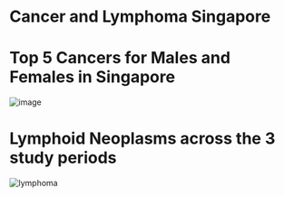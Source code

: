 # Cancer and Lymphoma Singapore
 
 
# Top 5 Cancers for Males and Females in Singapore

 ![image](https://user-images.githubusercontent.com/61132301/136507749-45358b45-4e78-46d1-a749-4dcf635a3ef7.png)


# Lymphoid Neoplasms across the 3 study periods

![lymphoma](https://user-images.githubusercontent.com/61132301/136507897-678b9be6-f1b6-464e-8b11-de415e3a5a42.png)
